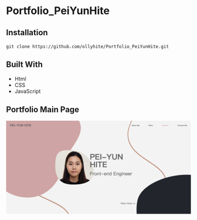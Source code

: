 # Portfolio_PeiYunHite

## Installation

```
git clone https://github.com/ollyhite/Portfolio_PeiYunHite.git
```

## Built With

- Html
- CSS
- JavaScript

## Portfolio Main Page

![Portfolio_wireframe](./assets/images/Pei-Yun%20Hite%20-%20portfolio%20pahe%20screenshot.png)

<!-- ## Portfolio Wireframe

![Portfolio_wireframe](./assets/images/portfolio_wireframe.png) -->
